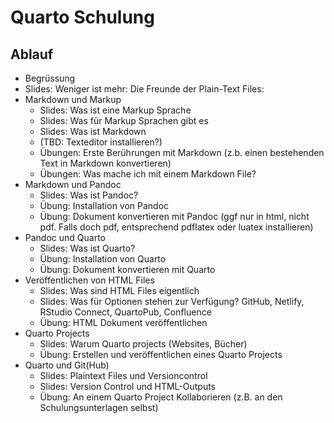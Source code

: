 # Quarto Schulung

## Ablauf

- Begrüssung
- Slides: Weniger ist mehr: Die Freunde der Plain-Text Files: 
- Markdown und Markup
  - Slides: Was ist eine Markup Sprache
  - Slides: Was für Markup Sprachen gibt es
  - Slides: Was ist Markdown
  - (TBD: Texteditor installieren?)
  - Übungen: Erste Berührungen mit Markdown (z.b. einen bestehenden Text in Markdown konvertieren)
  - Übungen: Was mache ich mit einem Markdown File?
- Markdown und Pandoc
  - Slides: Was ist Pandoc?
  - Übung: Installation von Pandoc
  - Übung: Dokument konvertieren mit Pandoc (ggf nur in html, nicht pdf. Falls doch pdf, entsprechend pdflatex oder luatex installieren)
- Pandoc und Quarto
  - Slides: Was ist Quarto?
  - Übung: Installation von Quarto
  - Übung: Dokument konvertieren mit Quarto
- Veröffentlichen von HTML Files
  - Slides: Was sind HTML Files eigentlich
  - Slides: Was für Optionen stehen zur Verfügung? GitHub, Netlify, RStudio Connect, QuartoPub, Confluence
  - Übung: HTML Dokument veröffentlichen
- Quarto Projects
  - Slides: Warum Quarto projects (Websites, Bücher)
  - Übung: Erstellen und veröffentlichen eines Quarto Projects
- Quarto und Git(Hub)
  - Slides: Plaintext Files und Versioncontrol
  - Slides: Version Control und HTML-Outputs
  - Übung: An einem Quarto Project Kollaborieren (z.B. an den Schulungsunterlagen selbst)
